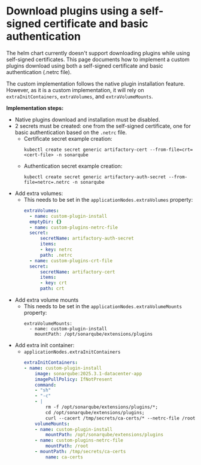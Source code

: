 # Download plugins using a self-signed certificate and basic authentication

The helm chart currently doesn't support downloading plugins while using self-signed certificates. This page documents how to implement a custom plugins download using both a self-signed certificate and basic authentication (.netrc file).

The custom implementation follows the native plugin installation feature. However, as it is a custom implementation, it will rely on `extraInitContainers`, `extraVolumes`, and `extraVolumeMounts`.

**Implementation steps:**
- Native plugins download and installation must be disabled.
- 2 secrets must be created: one from the self-signed certificate, one for basic authentication based on the `.netrc` file.
    - Certificate secret example creation:
      ```
      kubectl create secret generic artifactory-cert --from-file=crt=<cert-file> -n sonarqube
      ```
    - Authentication secret example creation:
      ```
      kubectl create secret generic artifactory-auth-secret --from-file=netrc=.netrc -n sonarqube
      ```
- Add extra volumes:
    - This needs to be set in the `applicationNodes.extraVolumes` property:
      ```yaml
      extraVolumes:
        - name: custom-plugin-install
        emptyDir: {}
        - name: custom-plugins-netrc-file
        secret:
            secretName: artifactory-auth-secret
            items:
            - key: netrc
            path: .netrc
        - name: custom-plugins-crt-file
        secret:
            secretName: artifactory-cert
            items:
            - key: crt
            path: crt
      ```
- Add extra volume mounts
    - This needs to be set in the `applicationNodes.extraVolumeMounts` property:
      ```
      extraVolumeMounts:
        - name: custom-plugin-install
          mountPath: /opt/sonarqube/extensions/plugins
      ```
- Add extra init container:
    - `applicationNodes.extraInitContainers`
      ```yaml
      extraInitContainers:
      - name: custom-plugin-install
          image: sonarqube:2025.3.1-datacenter-app
          imagePullPolicy: IfNotPresent
          command:
          - "sh"
          - "-c"
          - |
              rm -f /opt/sonarqube/extensions/plugins/*;
              cd /opt/sonarqube/extensions/plugins;
              curl --cacert /tmp/secrets/ca-certs/* --netrc-file /root/.netrc -vfsSLO "http://jfrog-rel-artifactory-nginx.jfrog.svc.cluster.local/artifactory/gen-repo/sonar-delphi-plugin-1.18.1.jar";
          volumeMounts:
          - name: custom-plugin-install
              mountPath: /opt/sonarqube/extensions/plugins
          - name: custom-plugins-netrc-file
              mountPath: /root
          - mountPath: /tmp/secrets/ca-certs
              name: ca-certs
      ```